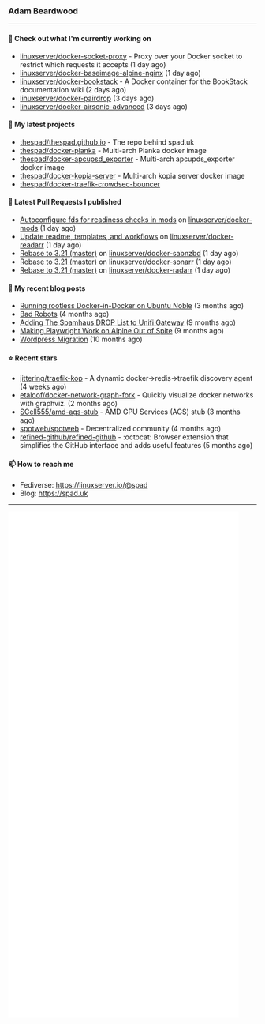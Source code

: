 ### Adam Beardwood
---
#### 👷 Check out what I'm currently working on

- [linuxserver/docker-socket-proxy](https://github.com/linuxserver/docker-socket-proxy) - Proxy over your Docker socket to restrict which requests it accepts (1 day ago)
- [linuxserver/docker-baseimage-alpine-nginx](https://github.com/linuxserver/docker-baseimage-alpine-nginx) (1 day ago)
- [linuxserver/docker-bookstack](https://github.com/linuxserver/docker-bookstack) - A Docker container for the BookStack documentation wiki (2 days ago)
- [linuxserver/docker-pairdrop](https://github.com/linuxserver/docker-pairdrop) (3 days ago)
- [linuxserver/docker-airsonic-advanced](https://github.com/linuxserver/docker-airsonic-advanced) (3 days ago)

#### 🌱 My latest projects

- [thespad/thespad.github.io](https://github.com/thespad/thespad.github.io) - The repo behind spad.uk
- [thespad/docker-planka](https://github.com/thespad/docker-planka) - Multi-arch Planka docker image
- [thespad/docker-apcupsd_exporter](https://github.com/thespad/docker-apcupsd_exporter) - Multi-arch apcupds_exporter docker image
- [thespad/docker-kopia-server](https://github.com/thespad/docker-kopia-server) - Multi-arch kopia server docker image 
- [thespad/docker-traefik-crowdsec-bouncer](https://github.com/thespad/docker-traefik-crowdsec-bouncer)

#### 🔨 Latest Pull Requests I published

- [Autoconfigure fds for readiness checks in mods](https://github.com/linuxserver/docker-mods/pull/995) on [linuxserver/docker-mods](https://github.com/linuxserver/docker-mods) (1 day ago)
- [Update readme, templates, and workflows](https://github.com/linuxserver/docker-readarr/pull/45) on [linuxserver/docker-readarr](https://github.com/linuxserver/docker-readarr) (1 day ago)
- [Rebase to 3.21 (master)](https://github.com/linuxserver/docker-sabnzbd/pull/245) on [linuxserver/docker-sabnzbd](https://github.com/linuxserver/docker-sabnzbd) (1 day ago)
- [Rebase to 3.21 (master)](https://github.com/linuxserver/docker-sonarr/pull/309) on [linuxserver/docker-sonarr](https://github.com/linuxserver/docker-sonarr) (1 day ago)
- [Rebase to 3.21 (master)](https://github.com/linuxserver/docker-radarr/pull/244) on [linuxserver/docker-radarr](https://github.com/linuxserver/docker-radarr) (1 day ago)

#### 📜 My recent blog posts

- [Running rootless Docker-in-Docker on Ubuntu Noble](https://www.spad.uk/posts/rootless-dind-noble/) (3 months ago)
- [Bad Robots](https://www.spad.uk/posts/bad-robots/) (4 months ago)
- [Adding The Spamhaus DROP List to Unifi Gateway](https://www.spad.uk/posts/adding-spamhaus-drop-list-to-unifi-gateway/) (9 months ago)
- [Making Playwright Work on Alpine Out of Spite](https://www.spad.uk/posts/making-playwright-work-on-alpine-out-of-spite/) (9 months ago)
- [Wordpress Migration](https://www.spad.uk/posts/wordpress-migration/) (10 months ago)

#### ⭐ Recent stars

- [jittering/traefik-kop](https://github.com/jittering/traefik-kop) - A dynamic docker-&gt;redis-&gt;traefik discovery agent (4 weeks ago)
- [etaloof/docker-network-graph-fork](https://github.com/etaloof/docker-network-graph-fork) - Quickly visualize docker networks with graphviz. (2 months ago)
- [SCell555/amd-ags-stub](https://github.com/SCell555/amd-ags-stub) - AMD GPU Services (AGS) stub (3 months ago)
- [spotweb/spotweb](https://github.com/spotweb/spotweb) - Decentralized community (4 months ago)
- [refined-github/refined-github](https://github.com/refined-github/refined-github) - :octocat: Browser extension that simplifies the GitHub interface and adds useful features (5 months ago)

#### 📫 How to reach me
- Fediverse: https://linuxserver.io/@spad
- Blog: https://spad.uk
---
<img src="https://raw.githubusercontent.com/thespad/thespad/main/github-metrics.svg">
